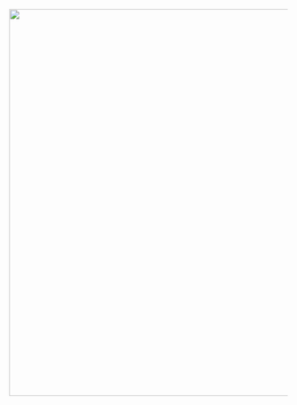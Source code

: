 

<img src ="https://github.com/mmmmm222/CIS/assets/159199505/29fce262-c6b8-4b14-89f2-f8a4d1bd7f6b" width = "1200" height = "700">

